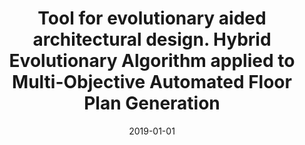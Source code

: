---
# Documentation: https://wowchemy.com/docs/managing-content/

title: Tool for evolutionary aided architectural design. Hybrid Evolutionary Algorithm
  applied to Multi-Objective Automated Floor Plan Generation
subtitle: ''
summary: ''
authors:
- Maciej Nisztuk
- Paweł Myszkowski
tags: []
categories: []
date: '2019-01-01'
lastmod: 2022-10-07T05:07:23Z
featured: false
draft: false

# Featured image
# To use, add an image named `featured.jpg/png` to your page's folder.
# Focal points: Smart, Center, TopLeft, Top, TopRight, Left, Right, BottomLeft, Bottom, BottomRight.
image:
  caption: ''
  focal_point: ''
  preview_only: false

# Projects (optional).
#   Associate this post with one or more of your projects.
#   Simply enter your project's folder or file name without extension.
#   E.g. `projects = ["internal-project"]` references `content/project/deep-learning/index.md`.
#   Otherwise, set `projects = []`.
projects: []
publishDate: '2022-10-07T05:07:22.623334Z'
publication_types:
- '1'
abstract: ''
publication: '*Architecture in the Age of the 4th Industrial Revolution : proceedings
  of the 37th International Conference of Education and Research in Computer Aided
  Architectural Design in Europe and of the 23rd Conference of the Iberoamerican Society
  of Digital Graphics, Porto, Portugal, 11th-13th September 2019. Volume 1*'
links:
- name: URL
  url: http://papers.cumincad.org/cgi-bin/works/paper/ecaadesigradi2019_453
---